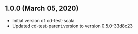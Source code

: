 ## 1.0.0 (March 05, 2020)

* Initial version of cd-test-scala
* Updated cd-test-parent.version to version 0.5.0-33d8c23

